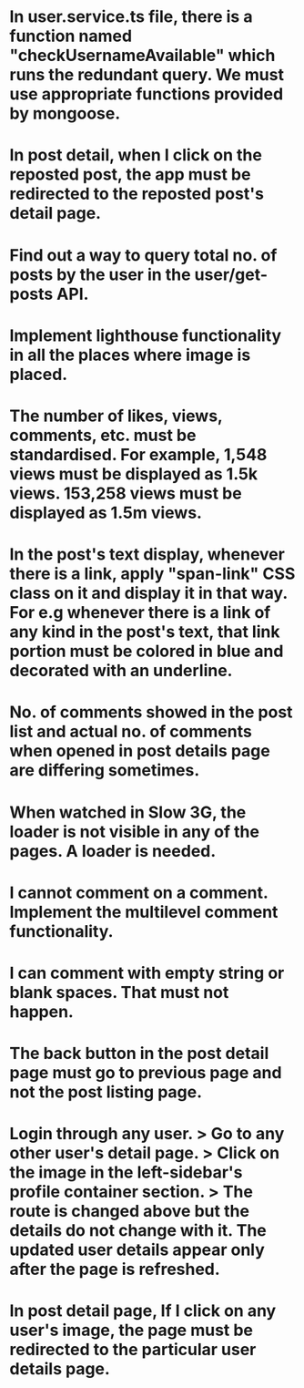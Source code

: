 # In user.service.ts file, there is a function named "checkUsernameAvailable" which runs the redundant query. We must use appropriate functions provided by mongoose.
# In post detail, when I click on the reposted post, the app must be redirected to the reposted post's detail page.
# Find out a way to query total no. of posts by the user in the user/get-posts API.
# Implement lighthouse functionality in all the places where image is placed.
# The number of likes, views, comments, etc. must be standardised. For example, 1,548 views must be displayed as 1.5k views. 153,258 views must be displayed as 1.5m views.
# In the post's text display, whenever there is a link, apply "span-link" CSS class on it and display it in that way. For e.g whenever there is a link of any kind in the post's text, that link portion must be colored in blue and decorated with an underline.
# No. of comments showed in the post list and actual no. of comments when opened in post details page are differing sometimes.
# When watched in Slow 3G, the loader is not visible in any of the pages. A loader is needed.
# I cannot comment on a comment. Implement the multilevel comment functionality.
# I can comment with empty string or blank spaces. That must not happen.
# The back button in the post detail page must go to previous page and not the post listing page.
# Login through any user. > Go to any other user's detail page. > Click on the image in the left-sidebar's profile container section. > The route is changed above but the details do not change with it. The updated user details appear only after the page is refreshed.
# In post detail page, If I click on any user's image, the page must be redirected to the particular user details page.